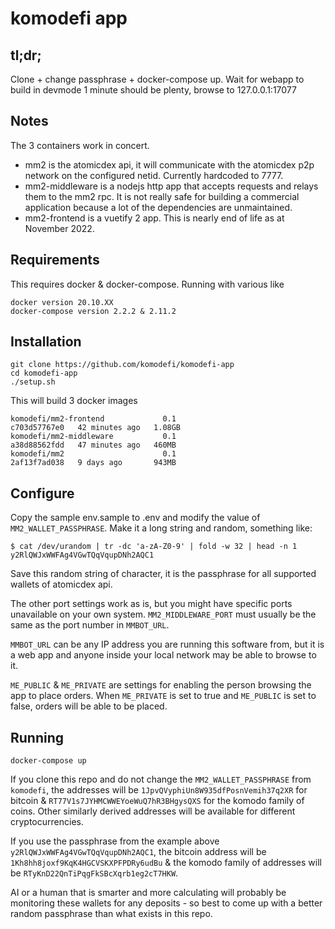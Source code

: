 # komodefi app

## tl;dr;
Clone + change passphrase + docker-compose up. Wait for webapp to build in devmode 1 minute should be plenty, browse to 127.0.0.1:17077

## Notes

The 3 containers work in concert.
* mm2 is the atomicdex api, it will communicate with the atomicdex p2p network on the configured netid. Currently hardcoded to 7777.
* mm2-middleware is a nodejs http app that accepts requests and relays them to the mm2 rpc. It is not really safe for building a commercial application because a lot of the dependencies are unmaintained.
* mm2-frontend is a vuetify 2 app. This is nearly end of life as at November 2022.

## Requirements

This requires docker & docker-compose.
Running with various like
```
docker version 20.10.XX
docker-compose version 2.2.2 & 2.11.2
```

## Installation

```
git clone https://github.com/komodefi/komodefi-app
cd komodefi-app
./setup.sh
```

This will build 3 docker images
```
komodefi/mm2-frontend             0.1                         c703d57767e0   42 minutes ago   1.08GB
komodefi/mm2-middleware           0.1                         a38d88562fdd   47 minutes ago   460MB
komodefi/mm2                      0.1                         2af13f7ad038   9 days ago       943MB
```

## Configure

Copy the sample env.sample to .env and modify the value of `MM2_WALLET_PASSPHRASE`. Make it a long string and random, something like:
```
$ cat /dev/urandom | tr -dc 'a-zA-Z0-9' | fold -w 32 | head -n 1
y2RlQWJxWWFAg4VGwTQqVqupDNh2AQC1
```
Save this random string of character, it is the passphrase for all supported wallets of atomicdex api.

The other port settings work as is, but you might have specific ports unavailable on your own system.
`MM2_MIDDLEWARE_PORT` must usually be the same as the port number in `MMBOT_URL`.

`MMBOT_URL` can be any IP address you are running this software from, but it is a web app and anyone inside your local network may be able to browse to it.

`ME_PUBLIC` & `ME_PRIVATE` are settings for enabling the person browsing the app to place orders. When `ME_PRIVATE` is set to true and `ME_PUBLIC` is set to false, orders will be able to be placed.

## Running

```
docker-compose up
```

If you clone this repo and do not change the `MM2_WALLET_PASSPHRASE` from `komodefi`, the addresses will be `1JpvQVyphiUn8W935dfPosnVemih37q2XR` for bitcoin & `RT77V1s7JYHMCWWEYoeWuQ7hR3BHgysQXS` for the komodo family of coins. Other similarly derived addresses will be available for different cryptocurrencies.

If you use the passphrase from the example above `y2RlQWJxWWFAg4VGwTQqVqupDNh2AQC1`, the bitcoin address will be `1Kh8hh8joxf9KqK4HGCVSKXPFPDRy6udBu` & the komodo family of addresses will be `RTyKnD22QnTiPqgFkSBcXqrb1eg2cT7HKW`.

AI or a human that is smarter and more calculating will probably be monitoring these wallets for any deposits - so best to come up with a better random passphrase than what exists in this repo.
